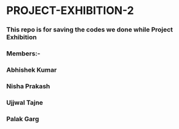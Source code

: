 # PROJECT-EXHIBITION-2
### This repo is for saving the codes we done while Project Exhibition
### Members:- 
### Abhishek Kumar
### Nisha Prakash
### Ujjwal Tajne
### Palak Garg

